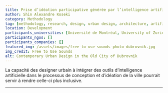 ```yaml
---
title: Prise d’idéation participative générée par l’intelligence artificielle
author: Shin Alexandre Koseki
category: Methodology
tag: [methodology, research, design, urban design, architecture, artificial intelligence, IA, GAN]
location: Development
participants_universities: [Université de Montréal, University of Zurich, Max-Planck Institute for the History of Art and Architecture – Bibliotheca Hertziana]
participants_ngos: []
participants_companies: []
featured_img: /assets/images/free-to-use-sounds-photo-dubrovnik.jpg
img_credit: Free to Use Sounds
alt: Contemporary Urban Design in the Old City of Dubrovnik
---
```

La capacité des designer urbain à intégrer des outils d’intelligence artificielle dans le processus de conception et d’idéation de la ville pourrait servir à rendre celle-ci plus inclusive.

***

<script src="https://gist.github.com/sjinko/4d57f8ef00e005007d5825932da2f35c.js"></script>
